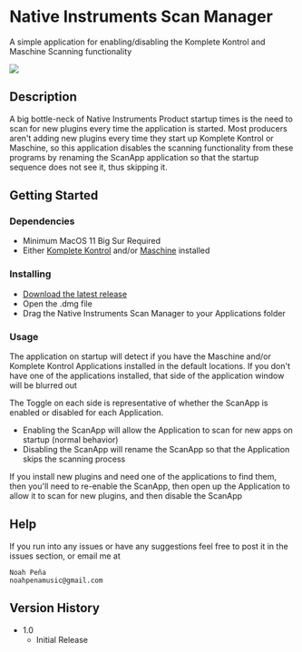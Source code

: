 
# Native Instruments Scan Manager

A simple application for enabling/disabling the Komplete Kontrol and Maschine Scanning functionality

![](https://github.com/NoahPena/AbletonTagBackup/blob/main/AppScreenshot.png)

## Description

A big bottle-neck of Native Instruments Product startup times is the need to scan for new plugins every time the application is started. Most producers aren't adding new plugins every time they start up Komplete Kontrol or Maschine, so this application disables the scanning functionality from these programs by renaming the ScanApp application so that the startup sequence does not see it, thus skipping it. 

## Getting Started

### Dependencies

* Minimum MacOS 11 Big Sur Required
* Either [Komplete Kontrol](https://www.native-instruments.com/en/products/komplete/bundles/komplete-kontrol/) and/or [Maschine](https://www.native-instruments.com/en/products/maschine/production-systems/maschine/) installed

### Installing

* [Download the latest release](https://github.com/NoahPena/Native-Instruments-Scan-Manager/releases)
* Open the .dmg file
* Drag the Native Instruments Scan Manager to your Applications folder

### Usage

The application on startup will detect if you have the Maschine and/or Komplete Kontrol Applications installed in the default locations. If you don't have one of the applications installed, that side of the application window will be blurred out

The Toggle on each side is representative of whether the ScanApp is enabled or disabled for each Application.

* Enabling the ScanApp will allow the Application to scan for new apps on startup (normal behavior)
* Disabling the ScanApp will rename the ScanApp so that the Application skips the scanning process

If you install new plugins and need one of the applications to find them, then you'll need to re-enable the ScanApp, then open up the Application to allow it to scan for new plugins, and then disable the ScanApp

## Help

If you run into any issues or have any suggestions feel free to post it in the issues section, or email me at

```
Noah Peña
noahpenamusic@gmail.com
```

## Version History

* 1.0
    * Initial Release

